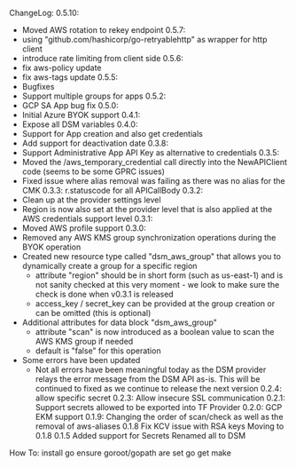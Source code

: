 ChangeLog:
0.5.10:
 - Moved AWS rotation to rekey endpoint
0.5.7:
- using "github.com/hashicorp/go-retryablehttp" as wrapper for http client
- introduce rate limiting from client side
0.5.6:
- fix aws-policy update
- fix aws-tags update
0.5.5:
- Bugfixes
- Support multiple groups for apps
0.5.2:
- GCP SA App bug fix
0.5.0:
- Initial Azure BYOK support
0.4.1:
- Expose all DSM variables
0.4.0:
- Support for App creation and also get credentials
- Add support for deactivation date
0.3.8:
- Support Administrative App API Key as alternative to credentials
0.3.5:
- Moved the /aws_temporary_credential call directly into the NewAPIClient code (seems to be some GPRC issues)
- Fixed issue where alias removal was failing as there was no alias for the CMK
0.3.3: r.statuscode for all APICallBody
0.3.2:
- Clean up at the provider settings level
- Region is now also set at the provider level that is also applied at the AWS credentials support level
0.3.1:
- Moved AWS profile support
0.3.0:
- Removed any AWS KMS group synchronization operations during the BYOK operation
- Created new resource type called "dsm_aws_group" that allows you to dynamically create a group for a specific region
    - attribute "region" should be in short form (such as us-east-1) and is not sanity checked at this very moment - we look to make sure the check is done when v0.3.1 is released
    - access_key / secret_key can be provided at the group creation or can be omitted (this is optional)
- Additional attributes for data block "dsm_aws_group"
    - attribute "scan" is now introduced as a boolean value to scan the AWS KMS group if needed
    - default is "false" for this operation
- Some errors have been updated
    - Not all errors have been meaningful today as the DSM provider relays the error message from the DSM API as-is. This will be continued to fixed as we continue to release the next version
0.2.4: allow specific secret
0.2.3:
Allow insecure SSL communication
0.2.1:
Support secrets allowed to be exported into TF Provider
0.2.0:
GCP EKM support
0.1.9:
Changing the order of scan/check as well as the removal of aws-aliases
0.1.8
Fix KCV issue with RSA keys
Moving to 0.1.8
0.1.5
Added support for Secrets
Renamed all to DSM

How To:
install go
ensure goroot/gopath are set
go get
make
